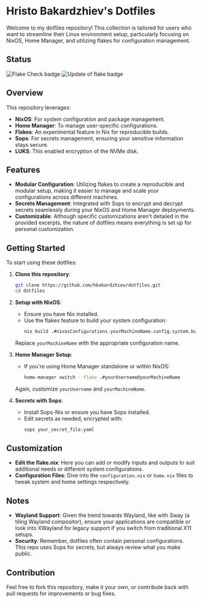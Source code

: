 # Hristo Bakardzhiev's Dotfiles

Welcome to my dotfiles repository! This collection is tailored for users who want to streamline their Linux environment setup, particularly focusing on NixOS, Home Manager, and utilizing flakes for configuration management.

## Status
![Flake Check badge](https://github.com/hbakardzhiev/dotfiles/actions/workflows/flakeCheck.yml/badge.svg)
![Update of flake badge](https://github.com/hbakardzhiev/dotfiles/actions/workflows/bump.yml/badge.svg)

## Overview

This repository leverages:
- **NixOS**: For system configuration and package management.
- **Home Manager**: To manage user-specific configurations.
- **Flakes**: An experimental feature in Nix for reproducible builds.
- **Sops**: For secrets management, ensuring your sensitive information stays secure.
- **LUKS**: This enabled encryption of the NVMe disk.

## Features

- **Modular Configuration**: Utilizing flakes to create a reproducible and modular setup, making it easier to manage and scale your configurations across different machines.
- **Secrets Management**: Integrated with Sops to encrypt and decrypt secrets seamlessly during your NixOS and Home Manager deployments.
- **Customizable**: Although specific customizations aren't detailed in the provided excerpts, the nature of dotfiles means everything is set up for personal customization.

## Getting Started

To start using these dotfiles:

1. **Clone this repository**:
   ```bash
   git clone https://github.com/hbakardzhiev/dotfiles.git
   cd dotfiles
   ```

2. **Setup with NixOS**:
   - Ensure you have Nix installed.
   - Use the flakes feature to build your system configuration:
     ```bash
     nix build .#nixosConfigurations.yourMachineName.config.system.build.toplevel
     ```
   Replace `yourMachineName` with the appropriate configuration name.

3. **Home Manager Setup**:
   - If you're using Home Manager standalone or within NixOS:
     ```bash
     home-manager switch --flake .#yourUsername@yourMachineName
     ```
   Again, customize `yourUsername` and `yourMachineName`.

4. **Secrets with Sops**:
   - Install Sops-Nix or ensure you have Sops installed.
   - Edit secrets as needed, encrypted with:
     ```bash
     sops your_secret_file.yaml
     ```

## Customization

- **Edit the flake.nix**: Here you can add or modify inputs and outputs to suit additional needs or different system configurations.
- **Configuration Files**: Dive into the `configuration.nix` or `home.nix` files to tweak system and home settings respectively.

## Notes

- **Wayland Support**: Given the trend towards Wayland, like with Sway (a tiling Wayland compositor), ensure your applications are compatible or look into XWayland for legacy support if you switch from traditional X11 setups.
- **Security**: Remember, dotfiles often contain personal configurations. This repo uses Sops for secrets, but always review what you make public.

## Contribution

Feel free to fork this repository, make it your own, or contribute back with pull requests for improvements or bug fixes.
